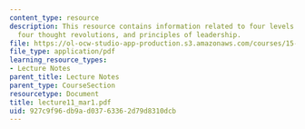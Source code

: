 ```yaml
---
content_type: resource
description: This resource contains information related to four levels of quality,
  four thought revolutions, and principles of leadership.
file: https://ol-ocw-studio-app-production.s3.amazonaws.com/courses/15-760a-operations-management-spring-2002/927c9f96db9ad03763362d79d8310dcb_lecture11_mar1.pdf
file_type: application/pdf
learning_resource_types:
- Lecture Notes
parent_title: Lecture Notes
parent_type: CourseSection
resourcetype: Document
title: lecture11_mar1.pdf
uid: 927c9f96-db9a-d037-6336-2d79d8310dcb
---
```

